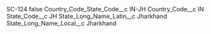 <?xml version="1.0" encoding="UTF-8"?>
<CustomMetadata xmlns="http://soap.sforce.com/2006/04/metadata" xmlns:xsi="http://www.w3.org/2001/XMLSchema-instance" xmlns:xsd="http://www.w3.org/2001/XMLSchema">
    <label>SC-124</label>
    <protected>false</protected>
    <values>
        <field>Country_Code_State_Code__c</field>
        <value xsi:type="xsd:string">IN-JH</value>
    </values>
    <values>
        <field>Country_Code__c</field>
        <value xsi:type="xsd:string">IN</value>
    </values>
    <values>
        <field>State_Code__c</field>
        <value xsi:type="xsd:string">JH</value>
    </values>
    <values>
        <field>State_Long_Name_Latin__c</field>
        <value xsi:type="xsd:string">Jharkhand</value>
    </values>
    <values>
        <field>State_Long_Name_Local__c</field>
        <value xsi:type="xsd:string">Jharkhand</value>
    </values>
</CustomMetadata>
